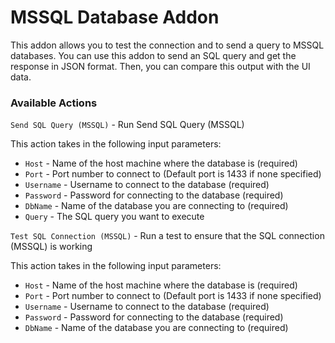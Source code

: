 # MSSQL Database Addon

This addon allows you to test the connection and to send a query to MSSQL databases. You can use this addon to send an SQL query and get the response in JSON format. Then, you can compare this output with the UI data.

### Available Actions

`Send SQL Query (MSSQL)` - Run Send SQL Query \(MSSQL\)

This action takes in the following input parameters:

* `Host` - Name of the host machine where the database is \(required\)
* `Port` - Port number to connect to \(Default port is 1433 if none specified\)
* `Username` - Username to connect to the database \(required\)
* `Password` - Password for connecting to the database \(required\)
* `DbName` - Name of the database you are connecting to \(required\)
* `Query` - The SQL query you want to execute

`Test SQL Connection (MSSQL)` - Run a test to ensure that the SQL connection \(MSSQL\) is working

This action takes in the following input parameters:

* `Host` - Name of the host machine where the database is \(required\)
* `Port` - Port number to connect to \(Default port is 1433 if none specified\)
* `Username` - Username to connect to the database \(required\)
* `Password` - Password for connecting to the database \(required\)
* `DbName` - Name of the database you are connecting to \(required\)




